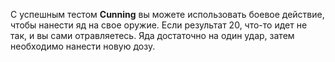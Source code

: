 С успешным тестом **Cunning** вы можете использовать боевое действие, чтобы нанести яд на свое оружие. Если результат 20, что-то идет не так, и вы сами отравляетесь. Яда достаточно на один удар, затем необходимо нанести новую дозу. 
